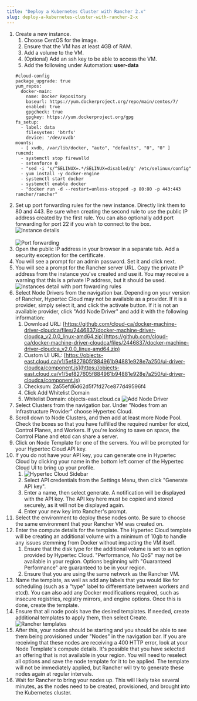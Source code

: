 ```yaml
---
title: "Deploy a Kubernetes Cluster with Rancher 2.x"
slug: deploy-a-kubernetes-cluster-with-rancher-2-x
---
```



1. Create a new instance.
   1. Choose CentOS for the image.
   1. Ensure that the VM has at least 4GB of RAM.
   1. Add a volume to the VM.
   1. (Optional) Add an ssh key to be able to access the VM.
   1. Add the following under Automation:
   **user-data**
   ```
   #cloud-config
   package_upgrade: true
   yum_repos:
     docker-main:
       name: Docker Repository
       baseurl: https://yum.dockerproject.org/repo/main/centos/7/
       enabled: true
       gpgcheck: true
       gpgkey: https://yum.dockerproject.org/gpg
   fs_setup:
     - label: data
       filesystem: 'btrfs'
       device: '/dev/xvdb'
   mounts:
     - [ xvdb, /var/lib/docker, "auto", "defaults", "0", "0" ]
   runcmd:
     - systemctl stop firewalld
     - setenforce 0
     - "sed -i 's/^SELINUX=.*/SELINUX=disabled/g' /etc/selinux/config"
     - yum install -y docker-engine
     - systemctl start docker
     - systemctl enable docker
     - "docker run -d --restart=unless-stopped -p 80:80 -p 443:443 rancher/rancher"
   ```
1. Set up port forwarding rules for the new instance. Directly link them to 80 and 443. Be sure when creating the second rule to use the public IP address created by the first rule. You can also optionally add port forwarding for port 22 if you wish to connect to the box.
![Instance details](/assets/deploy-kubernetes-with-rancher-en-1.png) <br><br>
![Port forwarding](/assets/deploy-kubernetes-with-rancher-en-2.png)
1. Open the public IP address in your browser in a separate tab. Add a security exception for the certificate.
1. You will see a prompt for an admin password. Set it and click next.
1. You will see a prompt for the Rancher server URL. Copy the private IP address from the instance you've created and use it. You may receive a warning that this is a private IP address, but it should be used.
![Instances detail with port fowarding rules](/assets/deploy-kubernetes-with-rancher-en-3.png)
1. Select Node Drivers from the navigation bar. Depending on your version of Rancher, Hypertec Cloud may not be available as a provider. If it is a provider, simply select it, and click the activate button. If it is not an available provider, click "Add Node Driver" and add it with the following information:
   1. Download URL: [https://github.com/cloud-ca/docker-machine-driver-cloudca/files/2446837/docker-machine-driver-cloudca_v2.0.0_linux-amd64.zip](https://github.com/cloud-ca/docker-machine-driver-cloudca/files/2446837/docker-machine-driver-cloudca_v2.0.0_linux-amd64.zip)
   1. Custom UI URL: [https://objects-east.cloud.ca/v1/5ef827605f884961b94881e928e7a250/ui-driver-cloudca/component.js](https://objects-east.cloud.ca/v1/5ef827605f884961b94881e928e7a250/ui-driver-cloudca/component.js)
   1. Checksum: 2a55efd6d62d5f7fd27ce877d49596f4
   1. Click Add Whitelist Domain
   1. Whitelist Domain: objects-east.cloud.ca
   ![Add Node Driver](/assets/deploy-kubernetes-with-rancher-en-4.png)
1. Select Clusters from the navigation bar. Under "Nodes from an Infrastructure Provider" choose Hypertec Cloud.
1. Scroll down to Node Clusters, and then add at least more Node Pool. Check the boxes so that you have fulfilled the required number for etcd, Control Planes, and Workers. If you're looking to save on space, the Control Plane and etcd can share a server.
1. Click on Node Template for one of the servers. You will be prompted for your Hypertec Cloud API key.
1. If you do not have your API key, you can generate one in Hypertec Cloud by clicking your name in the bottom left corner of the Hypertec Cloud UI to bring up your profile.
   1. ![Hypertec Cloud Sidebar](/assets/deploy-kubernetes-with-rancher-en-5.png)
   1. Select API credentials from the Settings Menu, then click "Generate API key".
   1. Enter a name, then select generate. A notification will be displayed with the API key. The API key here must be copied and stored securely, as it will not be displayed again.
   1. Enter your new key into Rancher's prompt.
1. Select the environment to deploy these nodes onto. Be sure to choose the same environment that your Rancher VM was created on.
1. Enter the compute details for the template. The Hypertec Cloud template will be creating an additional volume with a minimum of 10gb to handle any issues stemming from Docker without impacting the VM itself.
   1. Ensure that the disk type for the additional volume is set to an option provided by Hypertec Cloud. "Performance, No QoS" may not be available in your region. Options beginning with "Guaranteed Performance" are guaranteed to be in your region.
   1. Ensure that you are using the same network as the Rancher VM.
1. Name the template, as well as add any labels that you would like for scheduling (such as a "type" label to differentiate between workers and etcd). You can also add any Docker modifications required, such as insecure registries, registry mirrors, and engine options. Once this is done, create the template.
1. Ensure that all node pools have the desired templates. If needed, create additional templates to apply them, then select Create.
   ![Rancher templates](/assets/deploy-kubernetes-with-rancher-en-6.png)
1. After this, your nodes should be starting and you should be able to see them being provisioned under "Nodes" in the navigation bar. If you are receiving that these nodes are receiving a 400 HTTP error, look at your Node Template's compute details. It's possible that you have selected an offering that is not available in your region. You will need to reselect all options and save the node template for it to be applied. The template will not be immediately applied, but Rancher will try to generate these nodes again at regular intervals.
1. Wait for Rancher to bring your nodes up. This will likely take several minutes, as the nodes need to be created, provisioned, and brought into the Kubernetes cluster.
